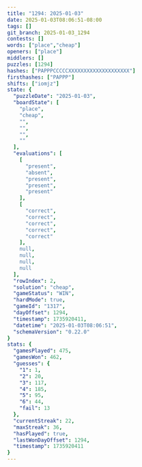 ```yaml
---
title: "1294: 2025-01-03"
date: 2025-01-03T08:06:51-08:00
tags: []
git_branch: 2025-01-03_1294
contests: []
words: ["place","cheap"]
openers: ["place"]
middlers: []
puzzles: [1294]
hashes: ["PAPPPCCCCCXXXXXXXXXXXXXXXXXXXX"]
firsthashes: ["PAPPP"]
shifts: ["iomjz"]
state: {
  "puzzleDate": "2025-01-03",
  "boardState": [
    "place",
    "cheap",
    "",
    "",
    "",
    ""
  ],
  "evaluations": [
    [
      "present",
      "absent",
      "present",
      "present",
      "present"
    ],
    [
      "correct",
      "correct",
      "correct",
      "correct",
      "correct"
    ],
    null,
    null,
    null,
    null
  ],
  "rowIndex": 2,
  "solution": "cheap",
  "gameStatus": "WIN",
  "hardMode": true,
  "gameId": "1317",
  "dayOffset": 1294,
  "timestamp": 1735920411,
  "datetime": "2025-01-03T08:06:51",
  "schemaVersion": "0.22.0"
}
stats: {
  "gamesPlayed": 475,
  "gamesWon": 462,
  "guesses": {
    "1": 1,
    "2": 20,
    "3": 117,
    "4": 185,
    "5": 95,
    "6": 44,
    "fail": 13
  },
  "currentStreak": 22,
  "maxStreak": 36,
  "hasPlayed": true,
  "lastWonDayOffset": 1294,
  "timestamp": 1735920411
}
---
```

<!-- more -->
